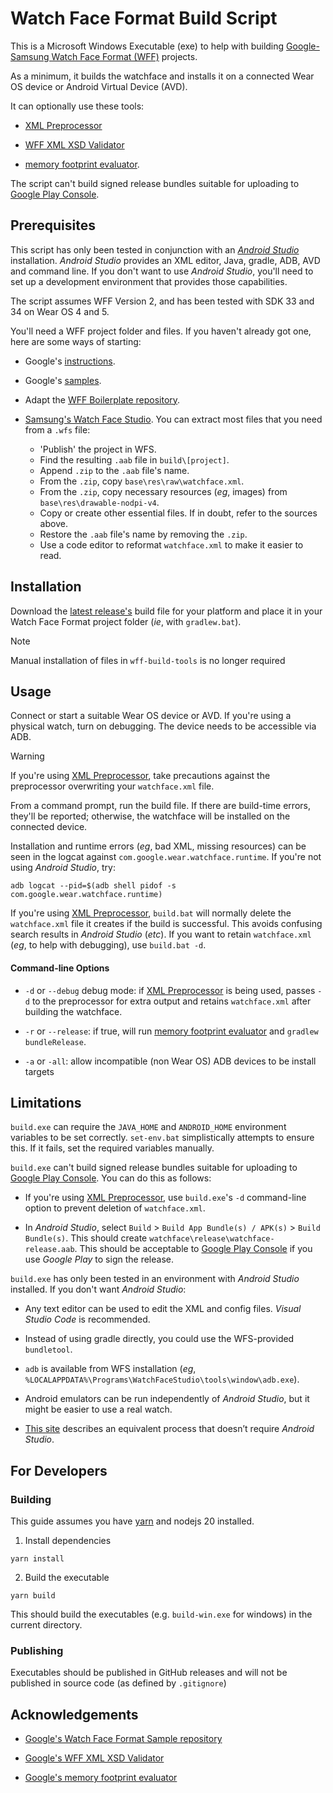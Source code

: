 # Watch Face Format Build Script

This is a Microsoft Windows Executable (exe) to help with building [Google-Samsung Watch Face Format (WFF)](https://developer.android.com/training/wearables/wff) projects.

As a minimum, it builds the watchface and installs it on a connected Wear OS device or Android Virtual Device (AVD).

It can optionally use these tools:

- [XML Preprocessor](https://github.com/gondwanasoft/xml-preprocessor)

- [WFF XML XSD Validator](https://github.com/google/watchface/blob/main/third_party/wff/README.md)

- [memory footprint evaluator](https://github.com/google/watchface/tree/main/play-validations).

The script can't build signed release bundles suitable for uploading to [Google Play Console](https://play.google.com/console).

## Prerequisites

This script has only been tested in conjunction with an [_Android Studio_](https://developer.android.com/studio/intro) installation. _Android Studio_ provides an XML editor, Java, gradle, ADB, AVD and command line. If you don't want to use _Android Studio_, you'll need to set up a development environment that provides those capabilities.

The script assumes WFF Version 2, and has been tested with SDK 33 and 34 on Wear OS 4 and 5.

You'll need a WFF project folder and files. If you haven't already got one, here are some ways of starting:

- Google's [instructions](https://developer.android.com/training/wearables/wff/setup).

- Google's [samples](https://github.com/android/wear-os-samples/tree/main/WatchFaceFormat).

- Adapt the [WFF Boilerplate repository](https://github.com/gondwanasoft/wff-boilerplate).

- [Samsung's Watch Face Studio](https://developer.samsung.com/watch-face-studio/overview.html). You can extract most files that you need from a `.wfs` file:
  - 'Publish' the project in WFS.
  - Find the resulting `.aab` file in `build\[project]`.
  - Append `.zip` to the `.aab` file's name.
  - From the `.zip`, copy `base\res\raw\watchface.xml`.
  - From the `.zip`, copy necessary resources (_eg_, images) from `base\res\drawable-nodpi-v4`.
  - Copy or create other essential files. If in doubt, refer to the sources above.
  - Restore the `.aab` file's name by removing the `.zip`.
  - Use a code editor to reformat `watchface.xml` to make it easier to read.

## Installation

Download the [latest release's](https://github.com/gondwanasoft/wff-build-script/releases/latest) build file for your platform and place it in your Watch Face Format project folder (_ie_, with `gradlew.bat`).

> [!NOTE]
> Manual installation of files in `wff-build-tools` is no longer required

<!-- Create a `wff-build-tools` folder at the same level as your project folders (*ie*, it should be reachable via `..\wff-build-tools` from folders containing `gradlew.bat`).

Put `set-env.bat` into  `wff-build-tools`. (`set-env.bat` sets Windows environment variables that may be needed by `build.bat`.)

If you want to use the [XML Preprocessor](https://github.com/gondwanasoft/xml-preprocessor):

* Save your `watchface\src\main\res\raw\watchface.xml` file somewhere safe, because the preprocessor will probably overwrite it.

* Put your preprocessor input in `watchface\watchface-pp.xml`. If this file exists, `build.bat` will use the preprocessor to create `watchface\src\main\res\raw\watchface.xml` prior to building; if `watchface-pp.xml` doesn't exist, `build.bat` will build the watchface from the extant `watchface.xml`.

* Put [`preprocess.py`](https://github.com/gondwanasoft/xml-preprocessor) into `wff-build-tools`.

If you want WFF XML XSD validation:

* [Build `dwf-format-2-validator-1.0.jar`](https://github.com/google/watchface/blob/main/third_party/wff/README.md) or [download it](https://github.com/google/watchface/releases/tag/latest).

* Put `dwf-format-2-validator-1.0.jar` into `wff-build-tools`.

If you want memory footprint evaluation:

* [Build `memory-footprint.jar`](https://github.com/google/watchface/tree/main/play-validations) or [download it](https://github.com/google/watchface/releases/tag/latest).

* Put `memory-footprint.jar` into `wff-build-tools`. -->

## Usage

Connect or start a suitable Wear OS device or AVD. If you're using a physical watch, turn on debugging. The device needs to be accessible via ADB.

> [!WARNING]
> If you're using [XML Preprocessor](https://github.com/gondwanasoft/xml-preprocessor), take precautions against the preprocessor overwriting your `watchface.xml` file.

From a command prompt, run the build file. If there are build-time errors, they'll be reported; otherwise, the watchface will be installed on the connected device.

Installation and runtime errors (_eg_, bad XML, missing resources) can be seen in the logcat against `com.google.wear.watchface.runtime`. If you're not using _Android Studio_, try:

    adb logcat --pid=$(adb shell pidof -s com.google.wear.watchface.runtime)

If you're using [XML Preprocessor](https://github.com/gondwanasoft/xml-preprocessor), `build.bat` will normally delete the `watchface.xml` file it creates if the build is successful. This avoids confusing search results in _Android Studio_ (_etc_). If you want to retain `watchface.xml` (_eg_, to help with debugging), use `build.bat -d`.

#### Command-line Options

- `-d` or `--debug` debug mode: if [XML Preprocessor](https://github.com/gondwanasoft/xml-preprocessor) is being used, passes `-d` to the preprocessor for extra output and retains `watchface.xml` after building the watchface.

- `-r` or `--release`: if true, will run [memory footprint evaluator](https://github.com/google/watchface/tree/main/play-validations) and `gradlew bundleRelease`.

- `-a` or `-all`: allow incompatible (non Wear OS) ADB devices to be install targets

## Limitations

`build.exe` can require the `JAVA_HOME` and `ANDROID_HOME` environment variables to be set correctly. `set-env.bat` simplistically attempts to ensure this. If it fails, set the required variables manually.

`build.exe` can't build signed release bundles suitable for uploading to [Google Play Console](https://play.google.com/console). You can do this as follows:

- If you're using [XML Preprocessor](https://github.com/gondwanasoft/xml-preprocessor), use `build.exe`'s `-d` command-line option to prevent deletion of `watchface.xml`.

- In _Android Studio_, select `Build` > `Build App Bundle(s) / APK(s)` > `Build Bundle(s)`. This should create `watchface\release\watchface-release.aab`. This should be acceptable to [Google Play Console](https://play.google.com/console) if you use _Google Play_ to sign the release.

`build.exe` has only been tested in an environment with _Android Studio_ installed. If you don't want _Android Studio_:

- Any text editor can be used to edit the XML and config files. _Visual Studio Code_ is recommended.

- Instead of using gradle directly, you could use the WFS-provided `bundletool`.

- `adb` is available from WFS installation (_eg_, `%LOCALAPPDATA%\Programs\WatchFaceStudio\tools\window\adb.exe`).

- Android emulators can be run independently of _Android Studio_, but it might be easier to use a real watch.

- [This site](https://nthn.uk/blog/wfs) describes an equivalent process that doesn’t require _Android Studio_.

## For Developers

### Building

This guide assumes you have [yarn](https://yarnpkg.com/) and nodejs 20 installed.

1. Install dependencies

```shell
yarn install
```

2. Build the executable

```shell
yarn build
```

This should build the executables (e.g. `build-win.exe` for windows) in the current directory.

### Publishing

Executables should be published in GitHub releases and will not be published in source code (as defined by `.gitignore`)

## Acknowledgements

- [Google's Watch Face Format Sample repository](https://github.com/android/wear-os-samples/tree/main/WatchFaceFormat)

- [Google's WFF XML XSD Validator](https://github.com/google/watchface/blob/main/third_party/wff/README.md)

- [Google's memory footprint evaluator](https://github.com/google/watchface/tree/main/play-validations)
